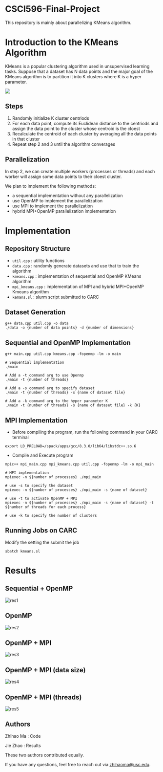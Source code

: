 # CSCI596-Final-Project

This repository is mainly about parallelizing KMeans algorithm.

# Introduction to the KMeans Algorithm

KMeans is a popular clustering algorithm used in unsupervised learning tasks. Suppose that a dataset has N data points and the major goal of the KMeans algorithm is to partition it into K clusters where K is a hyper parameter. 

![](./Kmeans.gif)

## Steps
1. Randomly initialize K cluster centriods
2. For each data point, compute its Euclidean distance to the centriods and assign the data point to the cluster whose centroid is the cloest
3. Recalculate the centroid of each cluster by averaging all the data points in that cluster
4. Repeat step 2 and 3 until the algorithm converages

## Parallelization
In step 2, we can create multiple workers (processes or threads) and each worker will assign some data points to their cloest cluster.

We plan to implement the following methods:
* a sequential implementation without any parallelization
* use OpenMP to implement the parallelization
* use MPI to implement the parallelization
* hybrid MPI+OpenMP parallelization implementation

# Implementation

## Repository Structure
- `util.cpp` : utility functions
- `data.cpp` : randomly generate datasets and use that to train the algorithm
- `kmeans.cpp` : implementation of sequential and OpenMP KMeans algorithm
- `mpi_kmeans.cpp` : implementation of MPI and hybrid MPI+OpenMP Kmeans algorithm
- `kemans.sl` : slurm script submitted to CARC
 
## Dataset Generation
```
g++ data.cpp util.cpp -o data
./data -o {number of data points} -d {number of dimensions}
```

## Sequential and OpenMP Implementation
```
g++ main.cpp util.cpp kmeans.cpp -fopenmp -lm -o main

# Sequential implementation
./main

# Add a -t command arg to use Openmp
./main -t {number of threads}

# Add a -s command arg to specify dataset
./main -t {number of threads} -s {name of dataset file}

# Add a -k command arg to the hyper parameter K
./main -t {number of threads} -s {name of dataset file} -k {K}
```

## MPI Implementation
* Before compiling the program, run the following command in your CARC terminal
```
export LD_PRELOAD=/spack/apps/gcc/8.3.0/lib64/libstdc++.so.6
```

* Compile and Execute program
```
mpic++ mpi_main.cpp mpi_kmeans.cpp util.cpp -fopenmp -lm -o mpi_main

# MPI implementation
mpiexec -n ${number of processes} ./mpi_main

# use -s to specify the dataset
mpiexec -n ${number of processes} ./mpi_main -s {name of dataset}

# use -t to activate OpenMP + MPI
mpiexec -n ${number of processes} ./mpi_main -s {name of dataset} -t ${number of threads for each process}

# use -k to specify the number of clusters
```
## Running Jobs on CARC
Modify the setting the submit the job
```
sbatch kmeans.sl
```

#  Results
## Sequential + OpenMP
![res1](./results/Sequential+OpenMP.png)

## OpenMP
![res2](./results/OpenMP.png)

## OpenMP + MPI
![res3](./results/OpenMP_MPI.png)

## OpenMP + MPI (data size)
![res4](./results/OpenMP_MPI_dataSize.png)

## OpenMP + MPI (threads)
![res5](./results/OpenMP_MPI_threads.png)


## Authors
Zhihao Ma : Code

Jie Zhao : Results

These two authors contributed equally.

If you have any questions, feel free to reach out via zhihaoma@usc.edu.
